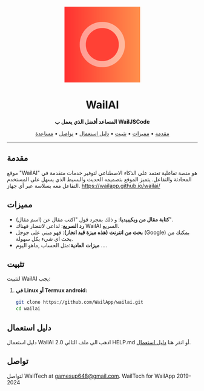 <!-- Project Logo -->
<p align="center">
  <img src="icon.png" alt="WailAI Logo" width="200" />
</p>

<!-- Project Title -->
<h1 align="center">WailAI</h1>

<!-- Project Description -->
<p align="center">
  <strong>المساعد أفضل الذي يعمل ب WailJSCode</strong>
</p>

<!-- Table of Contents -->
<p align="center">
  <a href="#مقدمة">مقدمة</a> •
  <a href="#مميزات">مميزات</a> •
<a href="#تثبيت">تثبيت</a> •
  <a href="#دليل استعمال">دليل استعمال</a> •
  <a href="#تواصل">تواصل</a> •
  <a href="#مساعدة">مساعدة</a>
</p>

---

## مقدمة
موقع "WailAI" هو منصة تفاعلية تعتمد على الذكاء الاصطناعي لتوفير خدمات متقدمة في المحادثة والتفاعل. يتميز الموقع بتصميمه الحديث والبسيط الذي يسهل على المستخدم التفاعل معه بسلاسة عبر أي جهاز.
https://wailapp.github.io/wailai/

## مميزات

- **كتابة مقال من ويكيبيديا**: و ذلك بمجرد قول "اكتب مقال عن (اسم مقال)".
- **رد السريع**: لداعي لانتضار فهناك WailAI السريع.
- **بحث من انترنت (هذه ميزة قيد انجاز)**: فهو مبني على جوجل (Google) يمكنك من بحث اي شيء بكل سهولة.
- **ميزات العادية**:مثل الحساب ,ماهو اليوم ....
## تثبيت

لتثبيت WailAI يجب:

1. **في Linux أو Termux android:**

   ```bash
   git clone https://github.com/WailApp/wailai.git
   cd wailai
## دليل استعمال
دليل استعمال WailAI 2.0 اذهب الى ملف التالي HELP.md أو انقر هنا <a href="HELP.md">دليل استعمال</a>.

## تواصل

لتواصل WailTech at gamesup648@gmail.com.
WailTech for WailApp 2019-2024

